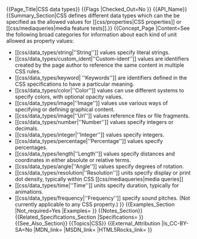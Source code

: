 {{Page_Title|CSS data types}}
{{Flags
|Checked_Out=No
}}
{{API_Name}}
{{Summary_Section|CSS defines different data types which can the be specified as the allowed values for [[css/properties|CSS properties]] or [[css/mediaqueries|media feature tests]].}}
{{Concept_Page
|Content=See the following broad categories for information about each kind of
unit allowed as property values:

* [[css/data_types/string|''String'']] values specify literal strings.
* [[css/data_types/custom_ident|''Custom-ident'']] values are identifiers created by the page author to reference the same content in multiple CSS rules.
* [[css/data_types/keyword| ''Keywords'']] are identifiers defined in the CSS specifications to have a particular meaning.
* [[css/data_types/color|''Color'']] values can use different systems to specify colors, with optional opacity values.
* [[css/data_types/image|''Image'']] values use various ways of specifying or defining graphical content.
* [[css/data_types/image|''Url'']] values reference files or file fragments.
* [[css/data_types/number|''Number'']] values specify integers or decimals.
* [[css/data_types/integer|''Integer'']] values specify integers.
* [[css/data_types/percentage|''Percentage'']] values specify percentages.
* [[css/data_types/length|''Length'']] values specify distances and coordinates in either absolute or relative terms.
* [[css/data_types/angle|''Angle'']] values specify degrees of rotation.
* [[css/data_types/resolution|''Resolution'']] units specify display or print dot density, typically within CSS [[css/mediaqueries|media queries]]
* [[css/data_types/time|''Time'']] units specify duration, typically for animations.
* [[css/data_types/frequency|''Frequency'']] specify sound pitches. (Not currently applicable to any CSS property.)
}}
{{Examples_Section
|Not_required=Yes
|Examples=
}}
{{Notes_Section}}
{{Related_Specifications_Section
|Specifications=
}}
{{See_Also_Section}}
{{Topics|CSS}}
{{External_Attribution
|Is_CC-BY-SA=No
|MDN_link=
|MSDN_link=
|HTML5Rocks_link=
}}